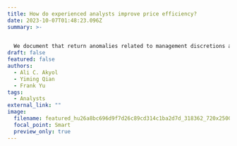 ```yaml
---
title: How do experienced analysts improve price efficiency?
date: 2023-10-07T01:48:23.096Z
summary: >-
  

  We document that return anomalies related to management discretions are mitigated for firms followed by more experienced analysts. Nonetheless, only experience directly covering the firm matters while experience covering other firms is not associated with greater price efficiency. Focusing on the accrual anomaly, we then examine research and monitoring as possible channels through which experience mitigates mispricing. For firms followed by more experienced analysts, we find that forecast revisions and stock prices respond more positively to the accrual component of earnings. We further find that accrual quality is higher in firms followed by more experienced analysts, which holds after using both  propensity score matching[](https://www.sciencedirect.com/topics/economics-econometrics-and-finance/propensity-score-matching "Learn more about propensity score matching from ScienceDirect's AI-generated Topic Pages") and exogenous events of  brokerage closures and  mergers[](https://www.sciencedirect.com/topics/economics-econometrics-and-finance/merger "Learn more about mergers from ScienceDirect's AI-generated Topic Pages") to control for endogeneity. Collectively, our results are consistent with monitoring being the primary mechanism by which experienced analysts reduce accrual mispricing.
draft: false
featured: false
authors:
  - Ali C. Akyol
  - Yiming Qian
  - Frank Yu
tags:
  - Analysts
external_link: ""
image:
  filename: featured_hu26a8bc696d9f7d26c89cd314c1ba2d7d_318362_720x2500_fit_q75_h2_lanczos.webp
  focal_point: Smart
  preview_only: true
---
```

